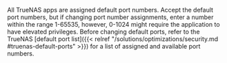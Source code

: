 &NewLine;

All TrueNAS apps are assigned default port numbers.
Accept the default port numbers, but if changing port number assignments, enter a number within the range 1-65535, however, 0-1024 might require the application to have elevated privileges.
Before changing default ports, refer to the TrueNAS [default port list]({{< relref "/solutions/optimizations/security.md #truenas-default-ports" >}}) for a list of assigned and available port numbers.